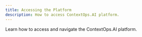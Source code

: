 ```yaml
---
title: Accessing the Platform
description: How to access ContextOps.AI platform.
---
```


Learn how to access and navigate the ContextOps.AI platform.
